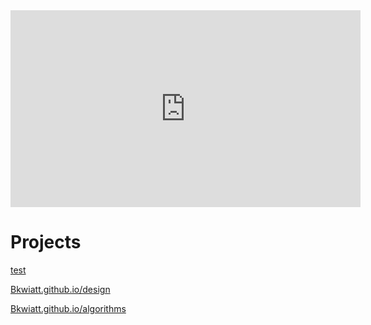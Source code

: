 <iframe src="https://www.youtube.com/embed/{{ include.id }}" 
    width="560" 
    height="315"
    frameborder="0" 
    allowfullscreen>
</iframe>





# Projects

[test](database.md)

[Bkwiatt.github.io/design](design.md)

[Bkwiatt.github.io/algorithms](algorithms.md)
